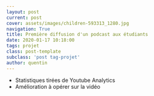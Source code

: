 ```yaml
---
layout: post
current: post
cover: assets/images/children-593313_1280.jpg
navigation: True
title: Première diffusion d'un podcast aux étudiants
date: 2020-01-17 10:18:00
tags: projet
class: post-template
subclass: 'post tag-projet'
author: quentin
---
```


- Statistiques tirées de Youtube Analytics
- Amélioration à opérer sur la vidéo